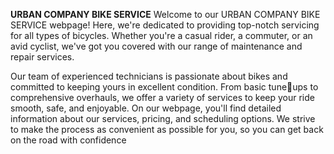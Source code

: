 **URBAN COMPANY BIKE SERVICE**
Welcome to our URBAN COMPANY BIKE SERVICE webpage! Here, 
we're dedicated to providing top-notch servicing for all types of 
bicycles. Whether you're a casual rider, a commuter, or an avid 
cyclist, we've got you covered with our range of maintenance and 
repair services.

Our team of experienced technicians is passionate about bikes and 
committed to keeping yours in excellent condition. From basic tuneups to comprehensive overhauls, we offer a variety of services to 
keep your ride smooth, safe, and enjoyable.
On our webpage, you'll find detailed information about our services, 
pricing, and scheduling options. We strive to make the process as 
convenient as possible for you, so you can get back on the road with 
confidence

